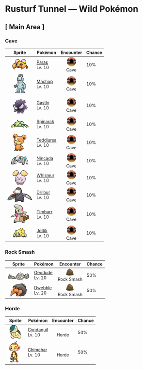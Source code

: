 # Rusturf Tunnel — Wild Pokémon

## [ Main Area ]

### Cave

| Sprite | Pokémon | Encounter | Chance |
|:------:|---------|:---------:|--------|
| ![Paras](../../assets/sprites/paras/front.gif "Paras: Paras has parasitic mushrooms growing on its back called tochukaso. They grow large by drawing nutrients from this Bug Pokémon host. They are highly valued as a medicine for extending life.") | [Paras](../../pokemon/paras.md/)<br>Lv. 10 | ![Cave](../../assets/encounter_types/cave.png "Cave")<br>Cave | 10% |
| ![Machop](../../assets/sprites/machop/front.gif "Machop: Machop exercises by hefting around a Graveler as if it were a barbell. There are some Machop that travel the world in a quest to master all kinds of martial arts.") | [Machop](../../pokemon/machop.md/)<br>Lv. 10 | ![Cave](../../assets/encounter_types/cave.png "Cave")<br>Cave | 10% |
| ![Gastly](../../assets/sprites/gastly/front.gif "Gastly: Gastly is largely composed of gaseous matter. When exposed to a strong wind, the gaseous body quickly dwindles away. Groups of this Pokémon cluster under the eaves of houses to escape the ravages of wind.") | [Gastly](../../pokemon/gastly.md/)<br>Lv. 10 | ![Cave](../../assets/encounter_types/cave.png "Cave")<br>Cave | 10% |
| ![Spinarak](../../assets/sprites/spinarak/front.gif "Spinarak: The web spun by Spinarak can be considered its second nervous system. It is said that this Pokémon can determine what kind of prey is touching its web just by the tiny vibrations it feels through the web’s strands.") | [Spinarak](../../pokemon/spinarak.md/)<br>Lv. 10 | ![Cave](../../assets/encounter_types/cave.png "Cave")<br>Cave | 10% |
| ![Teddiursa](../../assets/sprites/teddiursa/front.gif "Teddiursa: This Pokémon likes to lick its palms that are sweetened by being soaked in honey. Teddiursa concocts its own honey by blending fruits and pollen collected by Beedrill.") | [Teddiursa](../../pokemon/teddiursa.md/)<br>Lv. 10 | ![Cave](../../assets/encounter_types/cave.png "Cave")<br>Cave | 10% |
| ![Nincada](../../assets/sprites/nincada/front.gif "Nincada: Nincada lives underground. It uses its sharp claws to carve the roots of trees and absorb moisture and nutrients. This Pokémon can’t withstand bright sunlight so avoids it.") | [Nincada](../../pokemon/nincada.md/)<br>Lv. 10 | ![Cave](../../assets/encounter_types/cave.png "Cave")<br>Cave | 10% |
| ![Whismur](../../assets/sprites/whismur/front.gif "Whismur: Whismur is very timid. If it starts to cry loudly, it becomes startled by its own crying and cries even harder. When it finally stops crying, the Pokémon goes to sleep, all tired out.") | [Whismur](../../pokemon/whismur.md/)<br>Lv. 10 | ![Cave](../../assets/encounter_types/cave.png "Cave")<br>Cave | 10% |
| ![Drilbur](../../assets/sprites/drilbur/front.gif "Drilbur: By spinning its body, it can dig straight through the ground at a speed of 30 mph.") | [Drilbur](../../pokemon/drilbur.md/)<br>Lv. 10 | ![Cave](../../assets/encounter_types/cave.png "Cave")<br>Cave | 10% |
| ![Timburr](../../assets/sprites/timburr/front.gif "Timburr: Always carrying squared logs, they help out with construction. As they grow, they carry bigger logs.") | [Timburr](../../pokemon/timburr.md/)<br>Lv. 10 | ![Cave](../../assets/encounter_types/cave.png "Cave")<br>Cave | 10% |
| ![Joltik](../../assets/sprites/joltik/front.gif "Joltik: They attach themselves to large-bodied Pokémon and absorb static electricity, which they store in an electric pouch.") | [Joltik](../../pokemon/joltik.md/)<br>Lv. 10 | ![Cave](../../assets/encounter_types/cave.png "Cave")<br>Cave | 10% |

### Rock Smash

| Sprite | Pokémon | Encounter | Chance |
|:------:|---------|:---------:|--------|
| ![Geodude](../../assets/sprites/geodude/front.gif "Geodude: When Geodude sleeps deeply, it buries itself halfway into the ground. It will not awaken even if hikers step on it unwittingly. In the morning, this Pokémon rolls downhill in search of food.") | [Geodude](../../pokemon/geodude.md/)<br>Lv. 20 | ![Rock Smash](../../assets/encounter_types/rock_smash.png "Rock Smash")<br>Rock Smash | 50% |
| ![Dwebble](../../assets/sprites/dwebble/front.gif "Dwebble: When it finds a stone of a suitable size, it secretes a liquid from its mouth to open up a hole to crawl into.") | [Dwebble](../../pokemon/dwebble.md/)<br>Lv. 20 | ![Rock Smash](../../assets/encounter_types/rock_smash.png "Rock Smash")<br>Rock Smash | 50% |

### Horde

| Sprite | Pokémon | Encounter | Chance |
|:------:|---------|:---------:|--------|
| ![Cyndaquil](../../assets/sprites/cyndaquil/front.gif "Cyndaquil: Cyndaquil protects itself by flaring up the flames on its back. The flames are vigorous if the Pokémon is angry. However, if it is tired, the flames splutter fitfully with incomplete combustion.") | [Cyndaquil](../../pokemon/cyndaquil.md/)<br>Lv. 10 | ![Horde](../../assets/encounter_types/horde.png "Horde")<br>Horde | 50% |
| ![Chimchar](../../assets/sprites/chimchar/front.gif "Chimchar: The gas made in its belly burns from its rear end. The fire burns weakly when it feels sick.") | [Chimchar](../../pokemon/chimchar.md/)<br>Lv. 10 | ![Horde](../../assets/encounter_types/horde.png "Horde")<br>Horde | 50% |

